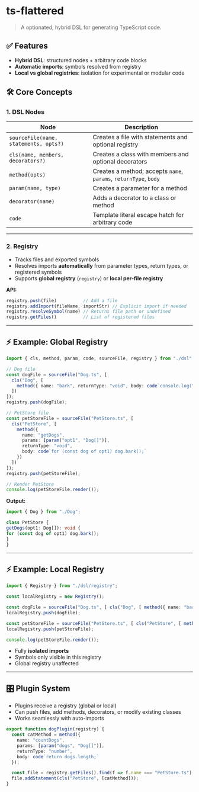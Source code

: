 # ts-flattered

> A optionated, hybrid DSL for generating TypeScript code.

## ✅ Features

* **Hybrid DSL**: structured nodes + arbitrary code blocks
* **Automatic imports**: symbols resolved from registry
* **Local vs global registries**: isolation for experimental or modular code

## 🛠 Core Concepts

### 1. DSL Nodes

| Node                                  | Description                                                      |
| ------------------------------------- | ---------------------------------------------------------------- |
| `sourceFile(name, statements, opts?)` | Creates a file with statements and optional registry             |
| `cls(name, members, decorators?)`     | Creates a class with members and optional decorators             |
| `method(opts)`                        | Creates a method; accepts `name`, `params`, `returnType`, `body` |
| `param(name, type)`                   | Creates a parameter for a method                                 |
| `decorator(name)`                     | Adds a decorator to a class or method                            |
| `code`                                | Template literal escape hatch for arbitrary code                 |

---

### 2. Registry

* Tracks files and exported symbols
* Resolves imports **automatically** from parameter types, return types, or registered symbols
* Supports **global registry** (`registry`) or **local per-file registry**

**API:**

```ts
registry.push(file)          // Add a file
registry.addImport(fileName, importStr) // Explicit import if needed
registry.resolveSymbol(name) // Returns file path or undefined
registry.getFiles()          // List of registered files
```

---

## ⚡ Example: Global Registry

```ts
import { cls, method, param, code, sourceFile, registry } from "./dsl";

// Dog file
const dogFile = sourceFile("Dog.ts", [
  cls("Dog", [
    method({ name: "bark", returnType: "void", body: code`console.log("Woof!")` })
  ])
]);
registry.push(dogFile);

// PetStore file
const petStoreFile = sourceFile("PetStore.ts", [
  cls("PetStore", [
    method({
      name: "getDogs",
      params: [param("opt1", "Dog[]")],
      returnType: "void",
      body: code`for (const dog of opt1) dog.bark();`
    })
  ])
]);
registry.push(petStoreFile);

// Render PetStore
console.log(petStoreFile.render());
```

**Output:**

```ts
import { Dog } from "./Dog";

class PetStore {
getDogs(opt1: Dog[]): void {
for (const dog of opt1) dog.bark();
}
}
```

---

## ⚡ Example: Local Registry

```ts
import { Registry } from "./dsl/registry";

const localRegistry = new Registry();

const dogFile = sourceFile("Dog.ts", [ cls("Dog", [ method({ name: "bark", returnType: "void", body: code`console.log("Woof!")` }) ]) ], { registry: localRegistry });
localRegistry.push(dogFile);

const petStoreFile = sourceFile("PetStore.ts", [ cls("PetStore", [ method({ name: "getDogs", params: [param("opt1","Dog[]")], returnType:"void", body: code`for(const dog of opt1) dog.bark();` }) ]) ], { registry: localRegistry });
localRegistry.push(petStoreFile);

console.log(petStoreFile.render());
```

* Fully **isolated imports**
* Symbols only visible in this registry
* Global registry unaffected

---

## 🎛 Plugin System

* Plugins receive a registry (global or local)
* Can push files, add methods, decorators, or modify existing classes
* Works seamlessly with auto-imports

```ts
export function dogPlugin(registry) {
  const catMethod = method({
    name: "countDogs",
    params: [param("dogs", "Dog[]")],
    returnType: "number",
    body: code`return dogs.length;`
  });

  const file = registry.getFiles().find(f => f.name === "PetStore.ts");
  file.addStatement(cls("PetStore", [catMethod]));
}
```
